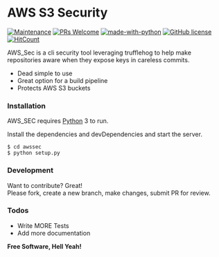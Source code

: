 <h1><a id="AWS_S3_Security_0"></a>AWS S3 Security</h1>

[![Maintenance](https://img.shields.io/badge/Maintained%3F-yes-green.svg)](https://GitHub.com/Rephric/awssec/graphs/commit-activity) [![PRs Welcome](https://img.shields.io/badge/PRs-welcome-brightgreen.svg?style=flat-square)](http://makeapullrequest.com) [![made-with-python](https://img.shields.io/badge/Made%20with-Python-1f425f.svg)](https://www.python.org/) 
[![GitHub license](https://img.shields.io/github/license/Naereen/StrapDown.js.svg)](https://github.com/Rephric/awssec/blob/master/LICENSE) 
[![HitCount](http://hits.dwyl.io/rephric/awssec.svg)](http://hits.dwyl.io/rephric/awssec)

<p>AWS_Sec is a cli security tool leveraging trufflehog to help make repositories aware when they expose keys in careless commits.</p>
<ul>
<li>Dead simple to use</li>
<li>Great option for a build pipeline</li>
<li>Protects AWS S3 buckets</li>
</ul>
<h3><a id="Installation_8"></a>Installation</h3>
<p>AWS_SEC requires <a href="https://python.org/">Python</a> 3 to run.</p>
<p>Install the dependencies and devDependencies and start the server.</p>
<pre><code class="language-sh">$ <span class="hljs-built_in">cd</span> awssec
$ python setup.py
</code></pre>
<h3><a id="Development_18"></a>Development</h3>
<p>Want to contribute? Great!<br>
Please fork, create a new branch, make changes, submit PR for review.</p>
<h3><a id="Todos_22"></a>Todos</h3>
<ul>
<li>Write MORE Tests</li>
<li>Add more documentation</li>
</ul>
<p><strong>Free Software, Hell Yeah!</strong></p>
